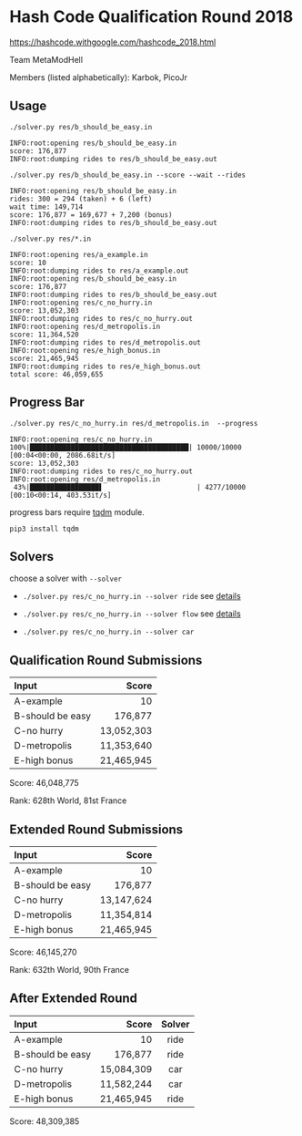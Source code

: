 # Hash Code Qualification Round 2018

<https://hashcode.withgoogle.com/hashcode_2018.html>

Team MetaModHell

Members (listed alphabetically): Karbok, PicoJr

## Usage

`./solver.py res/b_should_be_easy.in`

```
INFO:root:opening res/b_should_be_easy.in
score: 176,877
INFO:root:dumping rides to res/b_should_be_easy.out
```

`./solver.py res/b_should_be_easy.in --score --wait --rides`

```
INFO:root:opening res/b_should_be_easy.in
rides: 300 = 294 (taken) + 6 (left)
wait time: 149,714
score: 176,877 = 169,677 + 7,200 (bonus)
INFO:root:dumping rides to res/b_should_be_easy.out
```

`./solver.py res/*.in`

```
INFO:root:opening res/a_example.in
score: 10
INFO:root:dumping rides to res/a_example.out
INFO:root:opening res/b_should_be_easy.in
score: 176,877
INFO:root:dumping rides to res/b_should_be_easy.out
INFO:root:opening res/c_no_hurry.in
score: 13,052,303
INFO:root:dumping rides to res/c_no_hurry.out
INFO:root:opening res/d_metropolis.in
score: 11,364,520
INFO:root:dumping rides to res/d_metropolis.out
INFO:root:opening res/e_high_bonus.in
score: 21,465,945
INFO:root:dumping rides to res/e_high_bonus.out
total score: 46,059,655
```

## Progress Bar

`./solver.py res/c_no_hurry.in res/d_metropolis.in  --progress`

```
INFO:root:opening res/c_no_hurry.in
100%|███████████████████████████████████████| 10000/10000 [00:04<00:00, 2086.68it/s]
score: 13,052,303
INFO:root:dumping rides to res/c_no_hurry.out
INFO:root:opening res/d_metropolis.in
 43%|█████████████████▌                       | 4277/10000 [00:10<00:14, 403.53it/s]
```

progress bars require [tqdm](https://github.com/tqdm/tqdm) module.

`pip3 install tqdm`

## Solvers

choose a solver with `--solver`

* `./solver.py res/c_no_hurry.in --solver ride` see [details](details/ride_solver.md)

* `./solver.py res/c_no_hurry.in --solver flow` see [details](details/flow_solver.md)

* `./solver.py res/c_no_hurry.in --solver car`

## Qualification Round Submissions

| Input            | Score      |
|:-----------------|-----------:|
| A-example        | 10         |
| B-should be easy | 176,877    |
| C-no hurry       | 13,052,303 |
| D-metropolis     | 11,353,640 |
| E-high bonus     | 21,465,945 |

Score: 46,048,775

Rank: 628th World, 81st France

## Extended Round Submissions

| Input            |  Score     |
|:-----------------|-----------:|
| A-example        | 10         |
| B-should be easy | 176,877    |
| C-no hurry       | 13,147,624 |
| D-metropolis     | 11,354,814 |
| E-high bonus     | 21,465,945 |

Score: 46,145,270

Rank: 632th World, 90th France

## After Extended Round

| Input            |  Score     | Solver |
|:-----------------|-----------:|:------:|
| A-example        | 10         |  ride  |
| B-should be easy | 176,877    |  ride  |
| C-no hurry       | 15,084,309 |  car   |
| D-metropolis     | 11,582,244 |  car   |
| E-high bonus     | 21,465,945 |  ride  |

Score: 48,309,385
